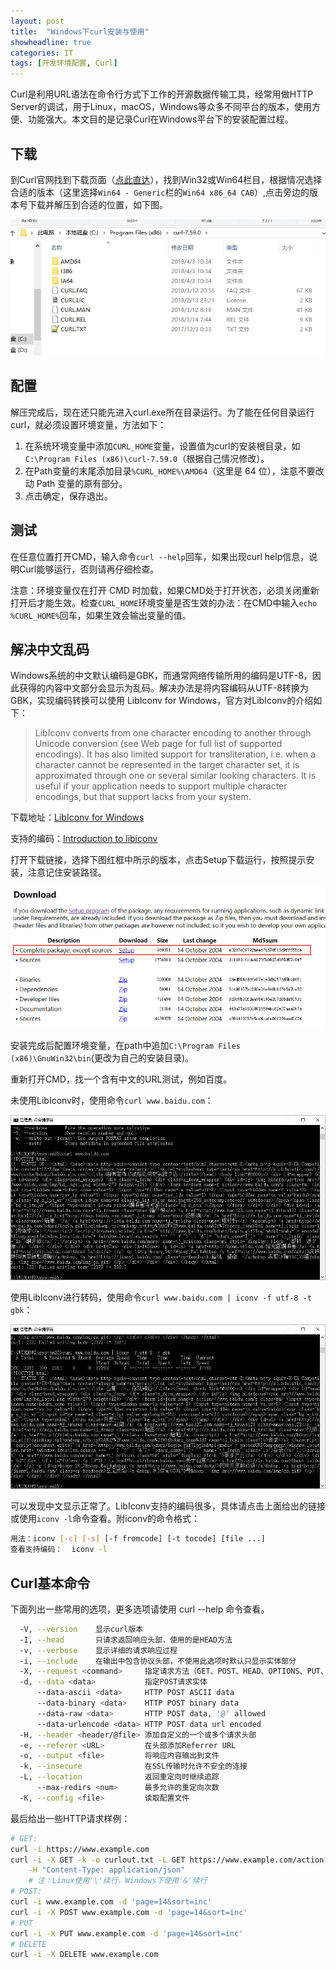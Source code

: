 ```yaml
---
layout: post
title:  "Windows下curl安装与使用"
showheadline: true
categories: IT
tags: [开发环境配置, Curl]
---
```

Curl是利用URL语法在命令行方式下工作的开源数据传输工具，经常用做HTTP Server的调试，用于Linux，macOS，Windows等众多不同平台的版本，使用方便、功能强大。本文目的是记录Curl在Windows平台下的安装配置过程。

## 下载

到Curl官网找到下载页面（[点此直达][]），找到Win32或Win64栏目，根据情况选择合适的版本（这里选择`Win64 - Generic`栏的`Win64 x86_64 CAB`）,点击旁边的版本号下载并解压到合适的位置，如下图。

[点此直达]: https://curl.haxx.se/download.html "Curl下载"

![安装示意图](/assets/2018-04-03_01.png)

## 配置

解压完成后，现在还只能先进入curl.exe所在目录运行。为了能在任何目录运行curl，就必须设置环境变量，方法如下：

1. 在系统环境变量中添加`CURL_HOME`变量，设置值为curl的安装根目录，如`C:\Program Files (x86)\curl-7.59.0`（根据自己情况修改）。
2. 在Path变量的末尾添加目录`%CURL_HOME%\AMD64`（这里是 64 位），注意不要改动 Path 变量的原有部分。
3. 点击确定，保存退出。

## 测试

在任意位置打开CMD，输入命令`curl --help`回车，如果出现curl help信息，说明Curl能够运行，否则请再仔细检查。

注意：环境变量仅在打开 CMD 时加载，如果CMD处于打开状态，必须关闭重新打开后才能生效。检查`CURL_HOME`环境变量是否生效的办法：在CMD中输入`echo %CURL_HOME%`回车，如果生效会输出变量的值。

## 解决中文乱码

Windows系统的中文默认编码是GBK，而通常网络传输所用的编码是UTF-8，因此获得的内容中文部分会显示为乱码。解决办法是将内容编码从UTF-8转换为GBK，实现编码转换可以使用 LibIconv for Windows，官方对LibIconv的介绍如下：

>LibIconv converts from one character encoding to another through Unicode conversion (see Web page for full list of supported encodings). It has also limited support for transliteration, i.e. when a character cannot be represented in the target character set, it is approximated through one or several similar looking characters. It is useful if your application needs to support multiple character encodings, but that support lacks from your system.

下载地址：[LibIconv for Windows](http://gnuwin32.sourceforge.net/packages/libiconv.htm)

支持的编码：[Introduction to libiconv](https://www.gnu.org/software/libiconv/)

打开下载链接，选择下图红框中所示的版本，点击Setup下载运行，按照提示安装，注意记住安装路径。

![LibIconv下载示意](/assets/2018-04-03_02.jpg)

安装完成后配置环境变量，在path中追加`C:\Program Files (x86)\GnuWin32\bin`(更改为自己的安装目录)。

重新打开CMD，找一个含有中文的URL测试，例如百度。

未使用LibIconv时，使用命令`curl www.baidu.com`：

![中文乱码](/assets/2018-04-03_03.jpg)

使用LibIconv进行转码，使用命令`curl www.baidu.com | iconv -f utf-8 -t gbk`：

![转码后](/assets/2018-04-03_04.jpg)

可以发现中文显示正常了。LibIconv支持的编码很多，具体请点击上面给出的链接或使用`iconv -l`命令查看。附iconv的命令格式：

``` bash
用法：iconv [-c] [-s] [-f fromcode] [-t tocode] [file ...]
查看支持编码：  iconv -l
```

## Curl基本命令

下面列出一些常用的选项，更多选项请使用 curl --help 命令查看。

``` bash
  -V, --version    显示curl版本
  -I, --head       只请求返回响应头部，使用的是HEAD方法
  -v, --verbose    显示详细的请求响应过程
  -i, --include    在输出中包含协议头部，不使用此选项时默认只显示实体部分
  -X, --request <command>     指定请求方法（GET、POST、HEAD、OPTIONS、PUT、DELETE、TRACE、CONNECT）
  -d, --data <data>           指定POST请求实体
      --data-ascii <data>     HTTP POST ASCII data
      --data-binary <data>    HTTP POST binary data
      --data-raw <data>       HTTP POST data, '@' allowed
      --data-urlencode <data> HTTP POST data url encoded
  -H, --header <header/@file> 添加自定义的一个或多个请求头部
  -e, --referer <URL>         在头部添加Referrer URL
  -o, --output <file>         将响应内容输出到文件
  -k, --insecure              在SSL传输时允许不安全的连接
  -L, --location              返回重定向时继续追踪
      --max-redirs <num>      最多允许的重定向次数
  -K, --config <file>         读取配置文件
```

最后给出一些HTTP请求样例：

``` bash
# GET:
curl -i https://www.example.com
curl -i -X GET -k -o curlout.txt -L GET https://www.example.com/action?q=1234 \
    -H "Content-Type: application/json"
    # 注：Linux使用'\'续行，Windows下使用'&'续行
# POST:
curl -i www.example.com -d 'page=14&sort=inc'
curl -i -X POST www.example.com -d 'page=14&sort=inc'
# PUT
curl -i -X PUT www.example.com -d 'page=14&sort=inc'
# DELETE
curl -i -X DELETE www.example.com
```
